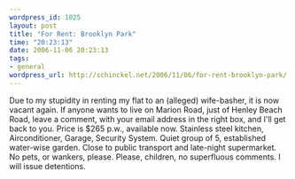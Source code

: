```yaml
--- 
wordpress_id: 1025
layout: post
title: "For Rent: Brooklyn Park"
time: "20:23:13"
date: 2006-11-06 20:23:13
tags: 
- general
wordpress_url: http://schinckel.net/2006/11/06/for-rent-brooklyn-park/
---
```

Due to my stupidity in renting my flat to an (alleged) wife-basher, it is now vacant again. If anyone wants to live on Marion Road, just of Henley Beach Road, leave a comment, with your email address in the right box, and I'll get back to you. Price is $265 p.w., available now. Stainless steel kitchen, Airconditioner, Garage, Security System. Quiet group of 5, established water-wise garden. Close to public transport and late-night supermarket. No pets, or wankers, please. Please, children, no superfluous comments. I will issue detentions. 
